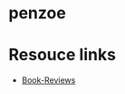 # penzoe

# Resouce links
- [Book-Reviews](https://github.com/mariastezhko/Book-Reviews/blob/master/apps/reviews/views.py)
